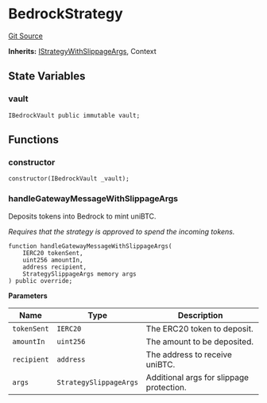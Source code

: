 # BedrockStrategy
[Git Source](https://github.com/bob-collective/bob/blob/master/src/gateway/strategy/BedrockStrategy.sol)

**Inherits:**
[IStrategyWithSlippageArgs](../../gateway/IStrategy.sol/abstract.IStrategyWithSlippageArgs.md), Context


## State Variables
### vault

```solidity
IBedrockVault public immutable vault;
```


## Functions
### constructor


```solidity
constructor(IBedrockVault _vault);
```

### handleGatewayMessageWithSlippageArgs

Deposits tokens into Bedrock to mint uniBTC.

*Requires that the strategy is approved to spend the incoming tokens.*


```solidity
function handleGatewayMessageWithSlippageArgs(
    IERC20 tokenSent,
    uint256 amountIn,
    address recipient,
    StrategySlippageArgs memory args
) public override;
```
**Parameters**

|Name|Type|Description|
|----|----|-----------|
|`tokenSent`|`IERC20`|The ERC20 token to deposit.|
|`amountIn`|`uint256`|The amount to be deposited.|
|`recipient`|`address`|The address to receive uniBTC.|
|`args`|`StrategySlippageArgs`|Additional args for slippage protection.|



